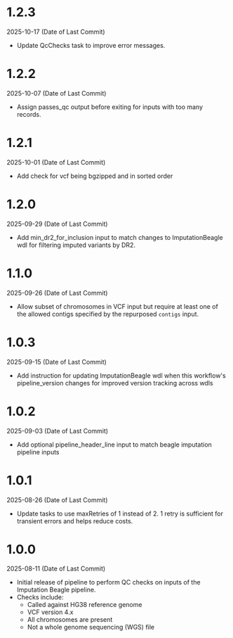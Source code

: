 # 1.2.3 
2025-10-17 (Date of Last Commit)

* Update QcChecks task to improve error messages.

# 1.2.2
2025-10-07 (Date of Last Commit)

* Assign passes_qc output before exiting for inputs with too many records.

# 1.2.1
2025-10-01 (Date of Last Commit)

* Add check for vcf being bgzipped and in sorted order

# 1.2.0
2025-09-29 (Date of Last Commit)

* Add min_dr2_for_inclusion input to match changes to ImputationBeagle wdl for filtering imputed variants by DR2.

# 1.1.0
2025-09-26 (Date of Last Commit)

* Allow subset of chromosomes in VCF input but require at least one of the allowed contigs specified by the repurposed `contigs` input.

# 1.0.3
2025-09-15 (Date of Last Commit)

* Add instruction for updating ImputationBeagle wdl when this workflow's pipeline_version changes for improved version tracking across wdls

# 1.0.2
2025-09-03 (Date of Last Commit)

* Add optional pipeline_header_line input to match beagle imputation pipeline inputs

# 1.0.1
2025-08-26 (Date of Last Commit)

* Update tasks to use maxRetries of 1 instead of 2. 1 retry is sufficient for transient errors and helps reduce costs.

# 1.0.0
2025-08-11 (Date of Last Commit)

* Initial release of pipeline to perform QC checks on inputs of the Imputation Beagle pipeline.
* Checks include:
  - Called against HG38 reference genome
  - VCF version 4.x 
  - All chromosomes are present
  - Not a whole genome sequencing (WGS) file

